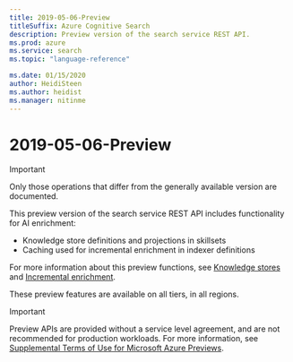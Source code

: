 ```yaml
---
title: 2019-05-06-Preview
titleSuffix: Azure Cognitive Search
description: Preview version of the search service REST API.
ms.prod: azure
ms.service: search
ms.topic: "language-reference"

ms.date: 01/15/2020
author: HeidiSteen
ms.author: heidist
ms.manager: nitinme
---
```


# 2019-05-06-Preview

> [!Important]
> Only those operations that differ from the generally available version are documented.

This preview version of the search service REST API includes functionality for AI enrichment:

+ Knowledge store definitions and projections in skillsets
+ Caching used for incremental enrichment in indexer definitions

For more information about this preview functions, see [Knowledge stores](https://docs.microsoft.com/azure/search/knowledge-store-concept-intro) and [Incremental enrichment](https://docs.microsoft.com/azure/search/cognitive-search-incremental-indexing-conceptual).

These preview features are available on all tiers, in all regions.

> [!IMPORTANT] 
> Preview APIs are provided without a service level agreement, and are not recommended for production workloads. For more information, see [Supplemental Terms of Use for Microsoft Azure Previews](https://azure.microsoft.com/support/legal/preview-supplemental-terms/). 
